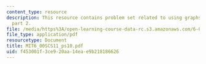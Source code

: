 ```yaml
---
content_type: resource
description: This resource contains problem set related to using graphs to model problems,
  part 2.
file: /media/https%3A/open-learning-course-data-rc.s3.amazonaws.com/6-00sc-introduction-to-computer-science-and-programming-spring-2011/f453001f3ce920aa14eae9b218186626_MIT6_00SCS11_ps10.pdf
file_type: application/pdf
resourcetype: Document
title: MIT6_00SCS11_ps10.pdf
uid: f453001f-3ce9-20aa-14ea-e9b218186626
---
```

